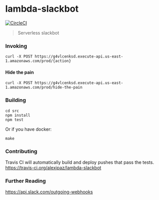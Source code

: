 # lambda-slackbot

[![CircleCI](https://circleci.com/gh/alexjpaz/lambda-slackbot.svg?style=svg)](https://circleci.com/gh/alexjpaz/lambda-slackbot)

> Serverless slackbot

### Invoking

```
curl -X POST https://g4vlcenksd.execute-api.us-east-1.amazonaws.com/prod/{action}
```

#### Hide the pain
```
curl -X POST https://g4vlcenksd.execute-api.us-east-1.amazonaws.com/prod/hide-the-pain
```

### Building

```
cd src
npm install
npm test
```

Or if you have docker:

```
make
```

### Contributing

Travis CI will automatically build and deploy pushes that pass the tests.
https://travis-ci.org/alexjpaz/lambda-slackbot

### Further Reading
https://api.slack.com/outgoing-webhooks
